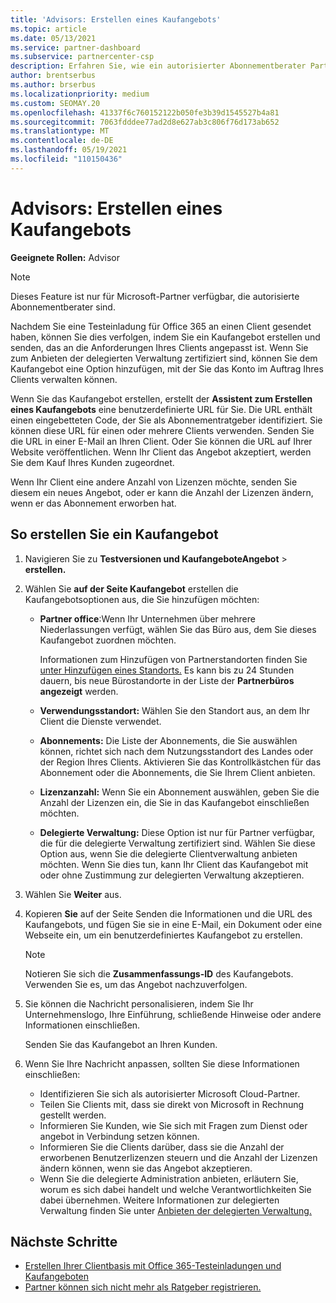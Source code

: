 ```yaml
---
title: 'Advisors: Erstellen eines Kaufangebots'
ms.topic: article
ms.date: 05/13/2021
ms.service: partner-dashboard
ms.subservice: partnercenter-csp
description: Erfahren Sie, wie ein autorisierter Abonnementberater Partner Center verwenden kann, um ein Kaufangebot und eine benutzerdefinierte URL zu erstellen, die in Office 365-Testeinladungen enthalten sein können.
author: brentserbus
ms.author: brserbus
ms.localizationpriority: medium
ms.custom: SEOMAY.20
ms.openlocfilehash: 41337f6c760152122b050fe3b39d1545527b4a81
ms.sourcegitcommit: 7063fdddee77ad2d8e627ab3c806f76d173ab652
ms.translationtype: MT
ms.contentlocale: de-DE
ms.lasthandoff: 05/19/2021
ms.locfileid: "110150436"
---
```

# <a name="advisors-create-a-purchase-offer"></a>Advisors: Erstellen eines Kaufangebots

 
**Geeignete Rollen:** Advisor


> [!NOTE]
> Dieses Feature ist nur für Microsoft-Partner verfügbar, die autorisierte Abonnementberater sind.

Nachdem Sie eine Testeinladung für Office 365 an einen Client gesendet haben, können Sie dies verfolgen, indem Sie ein Kaufangebot erstellen und senden, das an die Anforderungen Ihres Clients angepasst ist. Wenn Sie zum Anbieten der delegierten Verwaltung zertifiziert sind, können Sie dem Kaufangebot eine Option hinzufügen, mit der Sie das Konto im Auftrag Ihres Clients verwalten können.

Wenn Sie das Kaufangebot erstellen, erstellt der **Assistent zum Erstellen eines Kaufangebots** eine benutzerdefinierte URL für Sie. Die URL enthält einen eingebetteten Code, der Sie als Abonnementratgeber identifiziert. Sie können diese URL für einen oder mehrere Clients verwenden. Senden Sie die URL in einer E-Mail an Ihren Client. Oder Sie können die URL auf Ihrer Website veröffentlichen. Wenn Ihr Client das Angebot akzeptiert, werden Sie dem Kauf Ihres Kunden zugeordnet.

Wenn Ihr Client eine andere Anzahl von Lizenzen möchte, senden Sie diesem ein neues Angebot, oder er kann die Anzahl der Lizenzen ändern, wenn er das Abonnement erworben hat.

## <a name="to-create-a-purchase-offer"></a>So erstellen Sie ein Kaufangebot

1. Navigieren Sie zu **Testversionen und KaufangeboteAngebot**  >  **erstellen.**

2. Wählen Sie **auf der Seite Kaufangebot** erstellen die Kaufangebotsoptionen aus, die Sie hinzufügen möchten:

    - **Partner office**:Wenn Ihr Unternehmen über mehrere Niederlassungen verfügt, wählen Sie das Büro aus, dem Sie dieses Kaufangebot zuordnen möchten.

        Informationen zum Hinzufügen von Partnerstandorten finden Sie [unter Hinzufügen eines Standorts.](manage-locations.md) Es kann bis zu 24 Stunden dauern, bis neue Bürostandorte in der Liste der **Partnerbüros angezeigt** werden.

    - **Verwendungsstandort:** Wählen Sie den Standort aus, an dem Ihr Client die Dienste verwendet.
    - **Abonnements:** Die Liste der Abonnements, die Sie auswählen können, richtet sich nach dem Nutzungsstandort des Landes oder der Region Ihres Clients. Aktivieren Sie das Kontrollkästchen für das Abonnement oder die Abonnements, die Sie Ihrem Client anbieten.
    - **Lizenzanzahl:** Wenn Sie ein Abonnement auswählen, geben Sie die Anzahl der Lizenzen ein, die Sie in das Kaufangebot einschließen möchten.
    - **Delegierte Verwaltung:** Diese Option ist nur für Partner verfügbar, die für die delegierte Verwaltung zertifiziert sind. Wählen Sie diese Option aus, wenn Sie die delegierte Clientverwaltung anbieten möchten. Wenn Sie dies tun, kann Ihr Client das Kaufangebot mit oder ohne Zustimmung zur delegierten Verwaltung akzeptieren.

3. Wählen Sie **Weiter** aus.

4. Kopieren **Sie** auf der Seite Senden die Informationen und die URL des Kaufangebots, und fügen Sie sie in eine E-Mail, ein Dokument oder eine Webseite ein, um ein benutzerdefiniertes Kaufangebot zu erstellen.

    > [!NOTE]
    > Notieren Sie sich die **Zusammenfassungs-ID** des Kaufangebots. Verwenden Sie es, um das Angebot nachzuverfolgen.

5. Sie können die Nachricht personalisieren, indem Sie Ihr Unternehmenslogo, Ihre Einführung, schließende Hinweise oder andere Informationen einschließen.

    Senden Sie das Kaufangebot an Ihren Kunden.

6. Wenn Sie Ihre Nachricht anpassen, sollten Sie diese Informationen einschließen:

    - Identifizieren Sie sich als autorisierter Microsoft Cloud-Partner.
    - Teilen Sie Clients mit, dass sie direkt von Microsoft in Rechnung gestellt werden.
    - Informieren Sie Kunden, wie Sie sich mit Fragen zum Dienst oder angebot in Verbindung setzen können.
    - Informieren Sie die Clients darüber, dass sie die Anzahl der erworbenen Benutzerlizenzen steuern und die Anzahl der Lizenzen ändern können, wenn sie das Angebot akzeptieren.
    - Wenn Sie die delegierte Administration anbieten, erläutern Sie, worum es sich dabei handelt und welche Verantwortlichkeiten Sie dabei übernehmen. Weitere Informationen zur delegierten Verwaltung finden Sie unter [Anbieten der delegierten Verwaltung.](customers-revoke-admin-privileges.md)

## <a name="next-steps"></a>Nächste Schritte

- [Erstellen Ihrer Clientbasis mit Office 365-Testeinladungen und Kaufangeboten](advisors-build-your-business.md)
- [Partner können sich nicht mehr als Ratgeber registrieren.](advisors-no-csp.md)